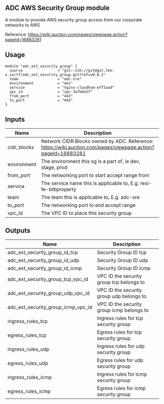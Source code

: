 
## ADC AWS Security Group module

A module to provide AWS security group access from our corporate networks to AWS

Reference: https://wiki.auction.com/pages/viewpage.action?pageId=16883281 

## Usage

```
module "adc_ext_security_group" {
  source                = "git::ssh://git@git.ten-x.io/tf/adc_ext_security_group.git?ref=v0.0.2"
  team                  = "adc-sre"
  environment           = "dev"
  service               = "nginx-cloudhsm-offload"
  vpc_id                = "vpc-3a7b4e5f"
  from_port             = "443"
  to_port               = "443"
}
```



## Inputs

| Name | Description | Type | Default | Required |
|------|-------------|:----:|:-----:|:-----:|
| cidr_blocks | Network CIDR Blocks owned by ADC. Reference: https://wiki.auction.com/pages/viewpage.action?pageId=16883281 | list | `<list>` | no |
| environment | The environment this sg is a part of, ie dev, stage, prod | string | `unknown` | no |
| from_port | The networking port to start accept range from | string | `0` | no |
| service | The service name this is applicable to, E.g. resi-fe-btbproperty | string | `unknown` | no |
| team | The team this is applicable to, E.g. adc-sre | string | `unknown` | no |
| to_port | The networking port to end accept range | string | `65535` | no |
| vpc_id | The VPC ID to place this security group | string | `` | no |

## Outputs

| Name | Description |
|------|-------------|
| adc_ext_security_group_id_tcp | Security Group ID tcp |
| adc_ext_security_group_id_udp | Security Group ID udp |
| adc_ext_security_group_id_icmp | Security Group ID icmp |
| adc_ext_security_group_tcp_vpc_id | VPC ID the security group tcp belongs to |
| adc_ext_security_group_udp_vpc_id | VPC ID the security group udp belongs to |
| adc_ext_security_group_icmp_vpc_id | VPC ID the security group icmp belongs to |
| ingress_rules_tcp | Ingress rules for tcp security group |
| egress_rules_tcp | Egress rules for tcp security group |
| ingress_rules_udp | Ingress rules for udp security group |
| egress_rules_udp | Egress rules for udp security group |
| ingress_rules_icmp | Ingress rules for icmp security group |
| egress_rules_icmp | Egress rules for icmp security group |






